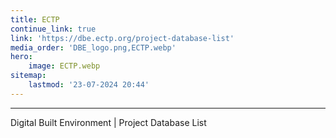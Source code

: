 ```yaml
---
title: ECTP
continue_link: true
link: 'https://dbe.ectp.org/project-database-list'
media_order: 'DBE_logo.png,ECTP.webp'
hero:
    image: ECTP.webp
sitemap:
    lastmod: '23-07-2024 20:44'
---
```


---
Digital Built Environment | Project Database List 